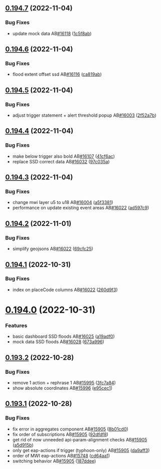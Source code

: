 ## [0.194.7](https://github.com/rodekruis/IBF-system/compare/v0.194.6...v0.194.7) (2022-11-04)


### Bug Fixes

* update mock data AB[#16118](https://github.com/rodekruis/IBF-system/issues/16118) ([1c5f8ab](https://github.com/rodekruis/IBF-system/commit/1c5f8ab067e8450e76809be3fbb5fc71bf031c7b))



## [0.194.6](https://github.com/rodekruis/IBF-system/compare/v0.194.5...v0.194.6) (2022-11-04)


### Bug Fixes

* flood extent offset ssd AB[#16116](https://github.com/rodekruis/IBF-system/issues/16116) ([ca819ab](https://github.com/rodekruis/IBF-system/commit/ca819abea459483fff21798d97af83548e7e6b0d))



## [0.194.5](https://github.com/rodekruis/IBF-system/compare/v0.194.4...v0.194.5) (2022-11-04)


### Bug Fixes

* adjust trigger statement + alert threshold popup AB[#16003](https://github.com/rodekruis/IBF-system/issues/16003) ([2f52a7b](https://github.com/rodekruis/IBF-system/commit/2f52a7bc8b06746c9e3d23335ea8601d10a085dd))



## [0.194.4](https://github.com/rodekruis/IBF-system/compare/v0.194.3...v0.194.4) (2022-11-04)


### Bug Fixes

* make below trigger also bold AB[#16107](https://github.com/rodekruis/IBF-system/issues/16107) ([41cf6ac](https://github.com/rodekruis/IBF-system/commit/41cf6ac033f64237516ad9d9613ada657db4245e))
* replace SSD  correct data AB[#16032](https://github.com/rodekruis/IBF-system/issues/16032) ([97c035a](https://github.com/rodekruis/IBF-system/commit/97c035af6e43c0664aaa9757be72a62ef7cdf8b3))



## [0.194.3](https://github.com/rodekruis/IBF-system/compare/v0.194.2...v0.194.3) (2022-11-04)


### Bug Fixes

* change mwi layer u5 to u18 AB[#16004](https://github.com/rodekruis/IBF-system/issues/16004) ([a5f3381](https://github.com/rodekruis/IBF-system/commit/a5f3381103078d59a9958c2903cbb3935d5164f6))
* performance on update existing event areas AB[#16022](https://github.com/rodekruis/IBF-system/issues/16022) ([ad597c9](https://github.com/rodekruis/IBF-system/commit/ad597c9d9feb4cbe1c17e1c80a00ff703cb7a7cb))



## [0.194.2](https://github.com/rodekruis/IBF-system/compare/v0.194.1...v0.194.2) (2022-11-01)


### Bug Fixes

* simplify geojsons AB[#16022](https://github.com/rodekruis/IBF-system/issues/16022) ([69cfc25](https://github.com/rodekruis/IBF-system/commit/69cfc25d36a4cee1df7e2603f5068ec856e23435))



## [0.194.1](https://github.com/rodekruis/IBF-system/compare/v0.194.0...v0.194.1) (2022-10-31)


### Bug Fixes

* index on placeCode columns AB[#16022](https://github.com/rodekruis/IBF-system/issues/16022) ([260d9f3](https://github.com/rodekruis/IBF-system/commit/260d9f34088e96826da5e3bdb8eb3b8445333e3d))



# [0.194.0](https://github.com/rodekruis/IBF-system/compare/v0.193.2...v0.194.0) (2022-10-31)


### Features

* basic dashboard SSD floods AB[#16025](https://github.com/rodekruis/IBF-system/issues/16025) ([a19adf0](https://github.com/rodekruis/IBF-system/commit/a19adf097321397890fb20a4bc236dfc5691d3c9))
* mock data SSD floods AB[#16028](https://github.com/rodekruis/IBF-system/issues/16028) ([673a996](https://github.com/rodekruis/IBF-system/commit/673a9965f18edfb8f658d250e1a8ae9176e51e77))



## [0.193.2](https://github.com/rodekruis/IBF-system/compare/v0.193.1...v0.193.2) (2022-10-28)


### Bug Fixes

* remove 1 action + rephrase 1 AB[#15995](https://github.com/rodekruis/IBF-system/issues/15995) ([3fc7a84](https://github.com/rodekruis/IBF-system/commit/3fc7a84f75445a8d87db05c0c0eddc1728b3c953))
* show absolute coordinates AB[#15996](https://github.com/rodekruis/IBF-system/issues/15996) ([e95cec1](https://github.com/rodekruis/IBF-system/commit/e95cec18539ec7bb9e8de315ce625c8a8bdd38ab))



## [0.193.1](https://github.com/rodekruis/IBF-system/compare/v0.193.0...v0.193.1) (2022-10-28)


### Bug Fixes

* fix error in aggregates component AB[#15905](https://github.com/rodekruis/IBF-system/issues/15905) ([8b01cd0](https://github.com/rodekruis/IBF-system/commit/8b01cd0555d9d94f11bae64723acff97ddb4026a))
* fix order of subscriptions AB[#15905](https://github.com/rodekruis/IBF-system/issues/15905) ([92dfdf8](https://github.com/rodekruis/IBF-system/commit/92dfdf8331aec46c6c269f9e6dfa3ce200f0a063))
* get rid of now unneeded api-param-alignment checks AB[#15905](https://github.com/rodekruis/IBF-system/issues/15905) ([a5d915b](https://github.com/rodekruis/IBF-system/commit/a5d915b4b421901347a087035be55ff14960eb7f))
* only get eap-actions if trigger (typhoon-only) AB[#15905](https://github.com/rodekruis/IBF-system/issues/15905) ([da9aff3](https://github.com/rodekruis/IBF-system/commit/da9aff392bde9d3d42b3ea2136c498de3bb3414a))
* order of MWI eap-actions AB[#15748](https://github.com/rodekruis/IBF-system/issues/15748) ([cd64aa1](https://github.com/rodekruis/IBF-system/commit/cd64aa153c633423065ab6349f92c53c03b9b79e))
* switching behavior AB[#15905](https://github.com/rodekruis/IBF-system/issues/15905) ([187ddee](https://github.com/rodekruis/IBF-system/commit/187ddee04d1f8e30225b1c5a8edd27b0a028c872))



